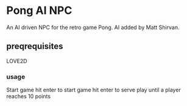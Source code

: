 # Pong AI NPC
An AI driven NPC for the retro game Pong. AI added by Matt Shirvan.

## preqrequisites 
LOVE2D

### usage
Start game
hit enter to start game
hit enter to serve 
play until a player reaches 10 points

